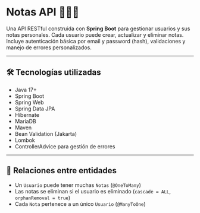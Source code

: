 # Notas API 📒🧑‍💻

Una API RESTful construida con **Spring Boot** para gestionar usuarios y sus notas personales. Cada usuario puede crear, actualizar y eliminar notas. Incluye autenticación básica por email y password (hash), validaciones y manejo de errores personalizados.

---

## 🛠️ Tecnologías utilizadas

- Java 17+
- Spring Boot
- Spring Web
- Spring Data JPA
- Hibernate
- MariaDB
- Maven
- Bean Validation (Jakarta)
- Lombok
- ControllerAdvice para gestión de errores

---

## 🔐 Relaciones entre entidades

- Un `Usuario` puede tener muchas `Notas` (`@OneToMany`)
- Las notas se eliminan si el usuario es eliminado (`cascade = ALL`, `orphanRemoval = true`)
- Cada `Nota` pertenece a un único `Usuario` (`@ManyToOne`)
